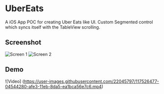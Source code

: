 # UberEats

A iOS App POC for creating Uber Eats like UI.
Custom Segmented control which syncs itself with the TableView scrolling.

## Screenshot

![Screen 1](https://user-images.githubusercontent.com/22045797/117526730-9872d980-afe4-11eb-869c-bebc3f8a0fc8.png)
![Screen 2](https://user-images.githubusercontent.com/22045797/117526762-c7894b00-afe4-11eb-8170-5fba7ec3766f.png)


## Demo

![Video] (https://user-images.githubusercontent.com/22045797/117526477-04544280-afe3-11eb-8da5-ea1bca56e7c6.mp4)
